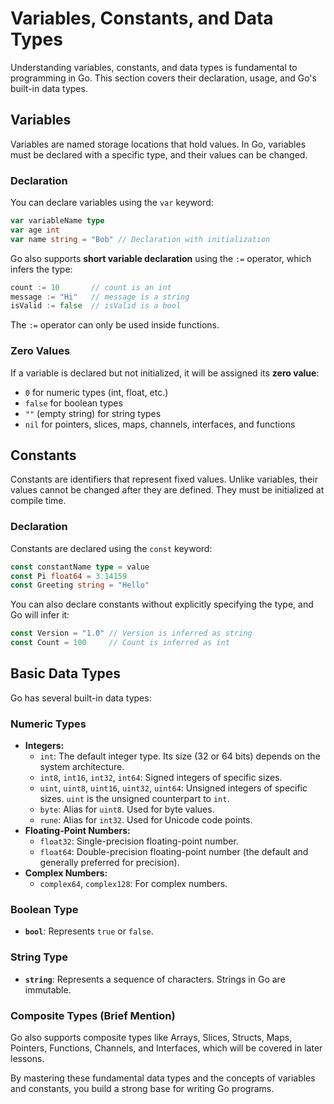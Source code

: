 # Variables, Constants, and Data Types

Understanding variables, constants, and data types is fundamental to programming in Go. This section covers their declaration, usage, and Go's built-in data types.

## Variables

Variables are named storage locations that hold values. In Go, variables must be declared with a specific type, and their values can be changed.

### Declaration

You can declare variables using the `var` keyword:

```go
var variableName type
var age int
var name string = "Bob" // Declaration with initialization
```

Go also supports **short variable declaration** using the `:=` operator, which infers the type:

```go
count := 10       // count is an int
message := "Hi"   // message is a string
isValid := false  // isValid is a bool
```
The `:=` operator can only be used inside functions.

### Zero Values

If a variable is declared but not initialized, it will be assigned its **zero value**:

*   `0` for numeric types (int, float, etc.)
*   `false` for boolean types
*   `""` (empty string) for string types
*   `nil` for pointers, slices, maps, channels, interfaces, and functions

## Constants

Constants are identifiers that represent fixed values. Unlike variables, their values cannot be changed after they are defined. They must be initialized at compile time.

### Declaration

Constants are declared using the `const` keyword:

```go
const constantName type = value
const Pi float64 = 3.14159
const Greeting string = "Hello"
```

You can also declare constants without explicitly specifying the type, and Go will infer it:

```go
const Version = "1.0" // Version is inferred as string
const Count = 100     // Count is inferred as int
```

## Basic Data Types

Go has several built-in data types:

### Numeric Types

*   **Integers:**
    *   `int`: The default integer type. Its size (32 or 64 bits) depends on the system architecture.
    *   `int8`, `int16`, `int32`, `int64`: Signed integers of specific sizes.
    *   `uint`, `uint8`, `uint16`, `uint32`, `uint64`: Unsigned integers of specific sizes. `uint` is the unsigned counterpart to `int`.
    *   `byte`: Alias for `uint8`. Used for byte values.
    *   `rune`: Alias for `int32`. Used for Unicode code points.
*   **Floating-Point Numbers:**
    *   `float32`: Single-precision floating-point number.
    *   `float64`: Double-precision floating-point number (the default and generally preferred for precision).
*   **Complex Numbers:**
    *   `complex64`, `complex128`: For complex numbers.

### Boolean Type

*   **`bool`**: Represents `true` or `false`.

### String Type

*   **`string`**: Represents a sequence of characters. Strings in Go are immutable.

### Composite Types (Brief Mention)

Go also supports composite types like Arrays, Slices, Structs, Maps, Pointers, Functions, Channels, and Interfaces, which will be covered in later lessons.

By mastering these fundamental data types and the concepts of variables and constants, you build a strong base for writing Go programs.
